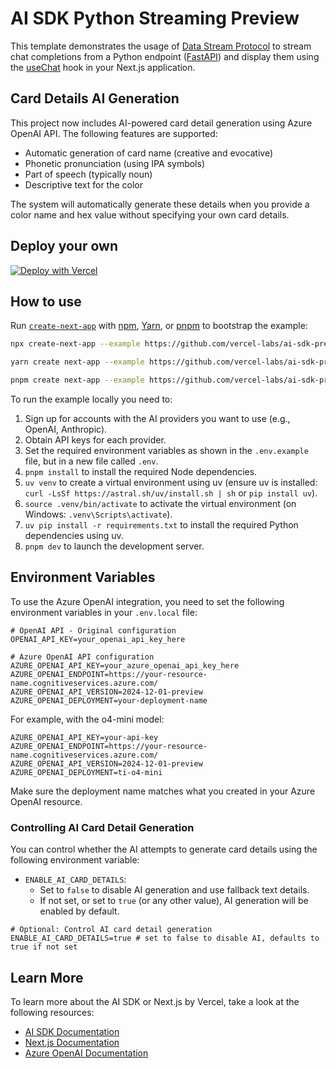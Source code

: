 # AI SDK Python Streaming Preview

This template demonstrates the usage of [Data Stream Protocol](https://sdk.vercel.ai/docs/ai-sdk-ui/stream-protocol#data-stream-protocol) to stream chat completions from a Python endpoint ([FastAPI](https://fastapi.tiangolo.com)) and display them using the [useChat](https://sdk.vercel.ai/docs/ai-sdk-ui/chatbot#chatbot) hook in your Next.js application.

## Card Details AI Generation

This project now includes AI-powered card detail generation using Azure OpenAI API. The following features are supported:

- Automatic generation of card name (creative and evocative)
- Phonetic pronunciation (using IPA symbols)
- Part of speech (typically noun)
- Descriptive text for the color

The system will automatically generate these details when you provide a color name and hex value without specifying your own card details.

## Deploy your own

[![Deploy with Vercel](https://vercel.com/button)](https://vercel.com/new/clone?repository-url=https%3A%2F%2Fgithub.com%2Fvercel-labs%2Fai-sdk-preview-python-streaming&env=OPENAI_API_KEY&envDescription=API%20keys%20needed%20for%20application&envLink=https%3A%2F%2Fgithub.com%2Fvercel-labs%2Fai-sdk-preview-python-streaming%2Fblob%2Fmain%2F.env.example)

## How to use

Run [`create-next-app`](https://github.com/vercel/next.js/tree/canary/packages/create-next-app) with [npm](https://docs.npmjs.com/cli/init), [Yarn](https://yarnpkg.com/lang/en/docs/cli/create/), or [pnpm](https://pnpm.io) to bootstrap the example:

```bash
npx create-next-app --example https://github.com/vercel-labs/ai-sdk-preview-python-streaming ai-sdk-preview-python-streaming-example
```

```bash
yarn create next-app --example https://github.com/vercel-labs/ai-sdk-preview-python-streaming ai-sdk-preview-python-streaming-example
```

```bash
pnpm create next-app --example https://github.com/vercel-labs/ai-sdk-preview-python-streaming ai-sdk-preview-python-streaming-example
```

To run the example locally you need to:

1. Sign up for accounts with the AI providers you want to use (e.g., OpenAI, Anthropic).
2. Obtain API keys for each provider.
3. Set the required environment variables as shown in the `.env.example` file, but in a new file called `.env`.
4. `pnpm install` to install the required Node dependencies.
5. `uv venv` to create a virtual environment using uv (ensure uv is installed: `curl -LsSf https://astral.sh/uv/install.sh | sh` or `pip install uv`).
6. `source .venv/bin/activate` to activate the virtual environment (on Windows: `.venv\Scripts\activate`).
7. `uv pip install -r requirements.txt` to install the required Python dependencies using uv.
8. `pnpm dev` to launch the development server.

## Environment Variables

To use the Azure OpenAI integration, you need to set the following environment variables in your `.env.local` file:

```
# OpenAI API - Original configuration
OPENAI_API_KEY=your_openai_api_key_here

# Azure OpenAI API configuration
AZURE_OPENAI_API_KEY=your_azure_openai_api_key_here
AZURE_OPENAI_ENDPOINT=https://your-resource-name.cognitiveservices.azure.com/
AZURE_OPENAI_API_VERSION=2024-12-01-preview
AZURE_OPENAI_DEPLOYMENT=your-deployment-name
```

For example, with the o4-mini model:
```
AZURE_OPENAI_API_KEY=your-api-key
AZURE_OPENAI_ENDPOINT=https://your-resource-name.cognitiveservices.azure.com/
AZURE_OPENAI_API_VERSION=2024-12-01-preview
AZURE_OPENAI_DEPLOYMENT=ti-o4-mini
```

Make sure the deployment name matches what you created in your Azure OpenAI resource.

### Controlling AI Card Detail Generation

You can control whether the AI attempts to generate card details using the following environment variable:

- `ENABLE_AI_CARD_DETAILS`: 
    - Set to `false` to disable AI generation and use fallback text details.
    - If not set, or set to `true` (or any other value), AI generation will be enabled by default.

```env
# Optional: Control AI card detail generation
ENABLE_AI_CARD_DETAILS=true # set to false to disable AI, defaults to true if not set
```

## Learn More

To learn more about the AI SDK or Next.js by Vercel, take a look at the following resources:

- [AI SDK Documentation](https://sdk.vercel.ai/docs)
- [Next.js Documentation](https://nextjs.org/docs)
- [Azure OpenAI Documentation](https://learn.microsoft.com/en-us/azure/ai-services/openai/)

